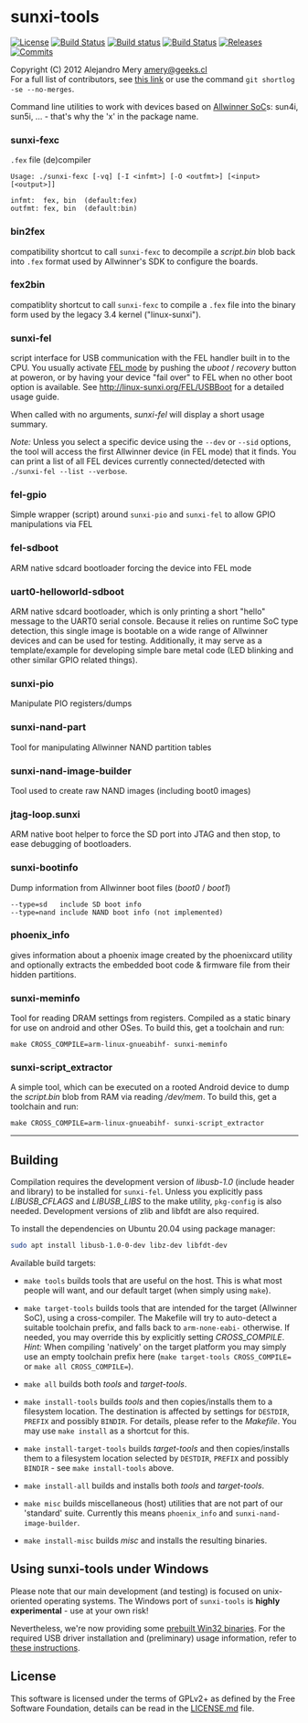 # sunxi-tools
[![License](http://img.shields.io/badge/License-GPL-green.svg)](LICENSE.md)
[![Build Status](https://travis-ci.org/linux-sunxi/sunxi-tools.svg?branch=master)](https://travis-ci.org/linux-sunxi/sunxi-tools)
[![Build status](https://ci.appveyor.com/api/projects/status/96u5jmnx76jk6qwe/branch/windows?svg=true)](https://ci.appveyor.com/project/linuxsunxi/sunxi-tools/branch/windows)
[![Build Status](https://tea-ci.org/api/badges/linux-sunxi/sunxi-tools/status.svg?branch=windows)](https://tea-ci.org/linux-sunxi/sunxi-tools)
[![Releases](https://img.shields.io/github/release/linux-sunxi/sunxi-tools.svg)](https://github.com/linux-sunxi/sunxi-tools/releases)
[![Commits](https://img.shields.io/github/commits-since/linux-sunxi/sunxi-tools/v1.4.svg)](https://github.com/linux-sunxi/sunxi-tools/compare/v1.4...master)

Copyright (C) 2012  Alejandro Mery <amery@geeks.cl>
<br>For a full list of contributors, see
[this link](https://github.com/linux-sunxi/sunxi-tools/contributors)
or use the command `git shortlog -se --no-merges`.

Command line utilities to work with devices based on [Allwinner SoC]s:
sun4i, sun5i, ... - that's why the 'x' in the package name.

### sunxi-fexc
`.fex` file (de)compiler

	Usage: ./sunxi-fexc [-vq] [-I <infmt>] [-O <outfmt>] [<input> [<output>]]

	infmt:  fex, bin  (default:fex)
	outfmt: fex, bin  (default:bin)

### bin2fex
compatibility shortcut to call `sunxi-fexc` to decompile a _script.bin_
blob back into `.fex` format used by Allwinner's SDK to configure
the boards.

### fex2bin
compatiblity shortcut to call `sunxi-fexc` to compile a `.fex` file
into the binary form used by the legacy 3.4 kernel ("linux-sunxi").

### sunxi-fel
script interface for USB communication with the FEL handler built in to
the CPU. You usually activate [FEL mode] by pushing the _uboot_ / _recovery_
button at poweron, or by having your device "fail over" to FEL when no other
boot option is available. See http://linux-sunxi.org/FEL/USBBoot for a detailed
usage guide.

When called with no arguments, _sunxi-fel_ will display a short usage summary.

_Note:_ Unless you select a specific device using the `--dev` or `--sid`
options, the tool will access the first Allwinner device (in FEL mode) that it
finds. You can print a list of all FEL devices currently connected/detected
with `./sunxi-fel --list --verbose`.

### fel-gpio
Simple wrapper (script) around `sunxi-pio` and `sunxi-fel`
to allow GPIO manipulations via FEL

### fel-sdboot
ARM native sdcard bootloader forcing the device into FEL mode

### uart0-helloworld-sdboot
ARM native sdcard bootloader, which is only printing a short "hello"
message to the UART0 serial console. Because it relies on runtime
SoC type detection, this single image is bootable on a wide range of
Allwinner devices and can be used for testing. Additionally, it may
serve as a template/example for developing simple bare metal code
(LED blinking and other similar GPIO related things).

### sunxi-pio
Manipulate PIO registers/dumps

### sunxi-nand-part
Tool for manipulating Allwinner NAND partition tables

### sunxi-nand-image-builder
Tool used to create raw NAND images (including boot0 images)

### jtag-loop.sunxi
ARM native boot helper to force the SD port into JTAG and then stop,
to ease debugging of bootloaders.

### sunxi-bootinfo
Dump information from Allwinner boot files (_boot0_ / _boot1_)

	--type=sd	include SD boot info
	--type=nand	include NAND boot info (not implemented)

### phoenix_info
gives information about a phoenix image created by the
phoenixcard utility and optionally extracts the embedded boot
code & firmware file from their hidden partitions.

### sunxi-meminfo
Tool for reading DRAM settings from registers. Compiled as a
static binary for use on android and other OSes.
To build this, get a toolchain and run:

	make CROSS_COMPILE=arm-linux-gnueabihf- sunxi-meminfo

### sunxi-script_extractor
A simple tool, which can be executed on a rooted Android device
to dump the _script.bin_ blob from RAM via reading _/dev/mem_.
To build this, get a toolchain and run:

	make CROSS_COMPILE=arm-linux-gnueabihf- sunxi-script_extractor
---

## Building

Compilation requires the development version of *libusb-1.0* (include header
and library) to be installed for `sunxi-fel`. Unless you explicitly pass
*LIBUSB_CFLAGS* and *LIBUSB_LIBS* to the make utility, `pkg-config` is also
needed. Development versions of zlib and libfdt are also required.

To install the dependencies on Ubuntu 20.04 using package manager:

```bash
sudo apt install libusb-1.0-0-dev libz-dev libfdt-dev
```

Available build targets:

* `make tools`
builds tools that are useful on the host. This is what most people will want,
and our default target (when simply using `make`).

* `make target-tools`
builds tools that are intended for the target (Allwinner SoC), using a
cross-compiler. The Makefile will try to auto-detect a suitable toolchain
prefix, and falls back to `arm-none-eabi-` otherwise.
If needed, you may override this by explicitly setting *CROSS_COMPILE*.
<br>_Hint:_ When compiling 'natively' on the target platform you may
simply use an empty toolchain prefix here (`make target-tools CROSS_COMPILE=`
or `make all CROSS_COMPILE=`).

* `make all`
builds both *tools* and *target-tools*.

* `make install-tools`
builds *tools* and then copies/installs them to a filesystem location. The
destination is affected by settings for `DESTDIR`, `PREFIX` and possibly
`BINDIR`. For details, please refer to the *Makefile*.
You may use `make install` as a shortcut for this.

* `make install-target-tools`
builds *target-tools* and then copies/installs them to a filesystem location
selected by `DESTDIR`, `PREFIX` and possibly `BINDIR` - see `make install-tools`
above.

* `make install-all`
builds and installs both *tools* and *target-tools*.

* `make misc`
builds miscellaneous (host) utilities that are not part of our 'standard' suite.
Currently this means `phoenix_info` and `sunxi-nand-image-builder`.

* `make install-misc`
builds *misc* and installs the resulting binaries.

## Using sunxi-tools under Windows
Please note that our main development (and testing) is focused on unix-oriented
operating systems. The Windows port of `sunxi-tools` is **highly experimental** -
use at your own risk!

Nevertheless, we're now providing some
[prebuilt Win32 binaries](https://ci.appveyor.com/project/linuxsunxi/sunxi-tools/build/artifacts).
For the required USB driver installation and (preliminary) usage information, refer to
[these instructions](http://linux-sunxi.org/FEL/USBBoot#Using_sunxi-fel_on_Windows).

## License
This software is licensed under the terms of GPLv2+ as defined by the
Free Software Foundation, details can be read in the [LICENSE.md](LICENSE.md)
file.

[allwinner soc]: http://linux-sunxi.org/Allwinner_SoC_Family
[fel mode]: http://linux-sunxi.org/FEL
